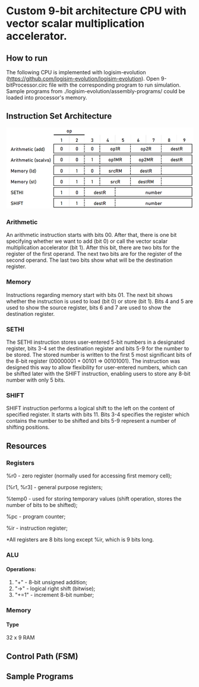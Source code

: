 # Custom 9-bit architecture CPU with vector scalar multiplication accelerator.

## How to run

The following CPU is implemented with logisim-evolution (https://github.com/logisim-evolution/logisim-evolution). Open 9-bitProcessor.circ file with the corresponding program to run simulation.
Sample programs from ./logisim-evolution/assembly-programs/ could be loaded into processor's memory. 

## Instruction Set Architecture

![Instruction Set Architectures](./images/ISA.png)

### Arithmetic
An arithmetic instruction starts with bits 00. After that, there is one bit specifying whether we want to add (bit 0) or call the vector scalar multiplication accelerator (bit 1). After this bit, there are two bits for the register of the first operand. The next two bits are for the register of the second operand. The last two bits show what will be the destination register. 

### Memory
Instructions regarding memory start with bits 01. The next bit shows whether the instruction is used to load (bit 0) or store (bit 1). Bits 4 and 5 are used to show the source register, bits 6 and 7 are used to show the destination register.

### SETHI
The SETHI instruction stores user-entered 5-bit numbers in a designated register, bits 3-4 set the destination register and bits 5-9 for the number to be stored. The stored number is written to the first 5 most significant bits of the 8-bit register (00000001 + 00101 => 00101001). The instruction was designed this way to allow flexibility for user-entered numbers, which can be shifted later with the SHIFT instruction, enabling users to store any 8-bit number with only 5 bits.

### SHIFT
SHIFT instruction performs a logical shift to the left on the content of specified register. It starts with bits 11. Bits 3-4 specifies the register which contains the number to be shifted and bits 5-9 represent a number of shifting positions.

## Resources

### Registers

%r0 - zero register (normally used for accessing first memory cell);

[%r1, %r3] - general purpose registers;

%temp0 - used for storing temporary values (shift operation, stores the number of bits to be shifted); 

%pc - program counter;

%ir - instruction register;

*All registers are 8 bits long except %ir, which is 9 bits long.  

### ALU

#### Operations: 

1. "+" - 8-bit unsigned addition;
2. "->" - logical right shift (bitwise);
3. "+=1" - increment 8-bit number;

### Memory

#### Type

32 x 9 RAM

## Control Path (FSM)

## Sample Programs

